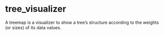 # tree_visualizer
A treemap is a visualizer to show a tree’s structure according to the weights (or sizes) of its data values.

